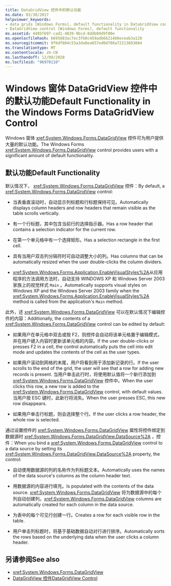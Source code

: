 ```yaml
---
title: DataGridView 控件中的默认功能
ms.date: 03/30/2017
helpviewer_keywords:
- data grids [Windows Forms], default functionality in DataGridView control
- DataGridView control [Windows Forms], default functionality
ms.assetid: 4405f697-cad1-4839-9bcd-8ddb09d9f00e
ms.openlocfilehash: b695883ac7ec3fb0c459adb66214b0eceab3a128
ms.sourcegitcommit: 9f6df084c53a3da0ea657ed0d708a72213683084
ms.translationtype: MT
ms.contentlocale: zh-CN
ms.lasthandoff: 12/09/2020
ms.locfileid: "96970110"
---
```

# <a name="default-functionality-in-the-windows-forms-datagridview-control"></a><span data-ttu-id="44925-102">Windows 窗体 DataGridView 控件中的默认功能</span><span class="sxs-lookup"><span data-stu-id="44925-102">Default Functionality in the Windows Forms DataGridView Control</span></span>
<span data-ttu-id="44925-103">Windows 窗体 <xref:System.Windows.Forms.DataGridView> 控件可为用户提供大量的默认功能。</span><span class="sxs-lookup"><span data-stu-id="44925-103">The Windows Forms <xref:System.Windows.Forms.DataGridView> control provides users with a significant amount of default functionality.</span></span>  
  
## <a name="default-functionality"></a><span data-ttu-id="44925-104">默认功能</span><span class="sxs-lookup"><span data-stu-id="44925-104">Default Functionality</span></span>  
 <span data-ttu-id="44925-105">默认情况下， <xref:System.Windows.Forms.DataGridView> 控件：</span><span class="sxs-lookup"><span data-stu-id="44925-105">By default, a <xref:System.Windows.Forms.DataGridView> control:</span></span>  
  
- <span data-ttu-id="44925-106">当表垂直滚动时，自动显示列标题和行标题保持可见。</span><span class="sxs-lookup"><span data-stu-id="44925-106">Automatically displays column headers and row headers that remain visible as the table scrolls vertically.</span></span>  
  
- <span data-ttu-id="44925-107">有一个行标题，其中包含当前行的选择指示器。</span><span class="sxs-lookup"><span data-stu-id="44925-107">Has a row header that contains a selection indicator for the current row.</span></span>  
  
- <span data-ttu-id="44925-108">在第一个单元格中有一个选择矩形。</span><span class="sxs-lookup"><span data-stu-id="44925-108">Has a selection rectangle in the first cell.</span></span>  
  
- <span data-ttu-id="44925-109">具有当用户双击列分隔符时可自动调整大小的列。</span><span class="sxs-lookup"><span data-stu-id="44925-109">Has columns that can be automatically resized when the user double-clicks the column dividers.</span></span>  
  
- <span data-ttu-id="44925-110"><xref:System.Windows.Forms.Application.EnableVisualStyles%2A>从应用程序的方法调用方法时，自动支持 WINDOWS XP 和 Windows Server 2003 家族上的视觉样式 `Main` 。</span><span class="sxs-lookup"><span data-stu-id="44925-110">Automatically supports visual styles on Windows XP and the Windows Server 2003 family when the <xref:System.Windows.Forms.Application.EnableVisualStyles%2A> method is called from the application's `Main` method.</span></span>  
  
 <span data-ttu-id="44925-111">此外，还 <xref:System.Windows.Forms.DataGridView> 可以在默认情况下编辑控件的内容：</span><span class="sxs-lookup"><span data-stu-id="44925-111">Additionally, the contents of a <xref:System.Windows.Forms.DataGridView> control can be edited by default:</span></span>  
  
- <span data-ttu-id="44925-112">如果用户在单元格中双击或按 F2，则控件会自动将该单元格置于编辑模式，并在用户键入内容时更新该单元格的内容。</span><span class="sxs-lookup"><span data-stu-id="44925-112">If the user double-clicks or presses F2 in a cell, the control automatically puts the cell into edit mode and updates the contents of the cell as the user types.</span></span>  
  
- <span data-ttu-id="44925-113">如果用户滚动到网格的末尾，用户将看到用于添加新记录的行。</span><span class="sxs-lookup"><span data-stu-id="44925-113">If the user scrolls to the end of the grid, the user will see that a row for adding new records is present.</span></span> <span data-ttu-id="44925-114">当用户单击此行时，将使用默认值将一个新行添加到 <xref:System.Windows.Forms.DataGridView> 控件中。</span><span class="sxs-lookup"><span data-stu-id="44925-114">When the user clicks this row, a new row is added to the <xref:System.Windows.Forms.DataGridView> control, with default values.</span></span> <span data-ttu-id="44925-115">当用户按 ESC 键时，此新行将消失。</span><span class="sxs-lookup"><span data-stu-id="44925-115">When the user presses ESC, this new row disappears.</span></span>  
  
- <span data-ttu-id="44925-116">如果用户单击行标题，则会选择整个行。</span><span class="sxs-lookup"><span data-stu-id="44925-116">If the user clicks a row header, the whole row is selected.</span></span>  
  
 <span data-ttu-id="44925-117">通过设置控件的 <xref:System.Windows.Forms.DataGridView> 属性将控件绑定到数据源时 <xref:System.Windows.Forms.DataGridView.DataSource%2A> ，控件：</span><span class="sxs-lookup"><span data-stu-id="44925-117">When you bind a <xref:System.Windows.Forms.DataGridView> control to a data source by setting its <xref:System.Windows.Forms.DataGridView.DataSource%2A> property, the control:</span></span>  
  
- <span data-ttu-id="44925-118">自动使用数据源的列的名称作为列标题文本。</span><span class="sxs-lookup"><span data-stu-id="44925-118">Automatically uses the names of the data source's columns as the column header text.</span></span>  
  
- <span data-ttu-id="44925-119">用数据源的内容进行填充。</span><span class="sxs-lookup"><span data-stu-id="44925-119">Is populated with the contents of the data source.</span></span> <span data-ttu-id="44925-120"><xref:System.Windows.Forms.DataGridView> 将为数据源中的每个列自动创建列。</span><span class="sxs-lookup"><span data-stu-id="44925-120"><xref:System.Windows.Forms.DataGridView> columns are automatically created for each column in the data source.</span></span>  
  
- <span data-ttu-id="44925-121">为表中的每个可见行创建一行。</span><span class="sxs-lookup"><span data-stu-id="44925-121">Creates a row for each visible row in the table.</span></span>  
  
- <span data-ttu-id="44925-122">用户单击列标题时，将基于基础数据自动对行进行排序。</span><span class="sxs-lookup"><span data-stu-id="44925-122">Automatically sorts the rows based on the underlying data when the user clicks a column header.</span></span>  
  
## <a name="see-also"></a><span data-ttu-id="44925-123">另请参阅</span><span class="sxs-lookup"><span data-stu-id="44925-123">See also</span></span>

- <xref:System.Windows.Forms.DataGridView>
- [<span data-ttu-id="44925-124">DataGridView 控件</span><span class="sxs-lookup"><span data-stu-id="44925-124">DataGridView Control</span></span>](datagridview-control-windows-forms.md)
